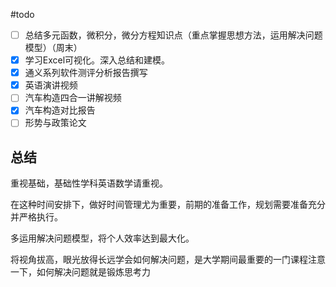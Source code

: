 #todo
- [ ] 总结多元函数，微积分，微分方程知识点（重点掌握思想方法，运用解决问题模型）（周末）
- [x]  学习Excel可视化。深入总结和建模。
- [x] 通义系列软件测评分析报告撰写
- [x] 英语演讲视频
- [ ] 汽车构造四合一讲解视频
- [x] 汽车构造对比报告
- [ ] 形势与政策论文

## 总结

重视基础，基础性学科英语数学请重视。

 在这种时间安排下，做好时间管理尤为重要，前期的准备工作，规划需要准备充分并严格执行。
 
多运用解决问题模型，将个人效率达到最大化。

将视角拔高，眼光放得长远学会如何解决问题，是大学期间最重要的一门课程注意一下，如何解决问题就是锻炼思考力

